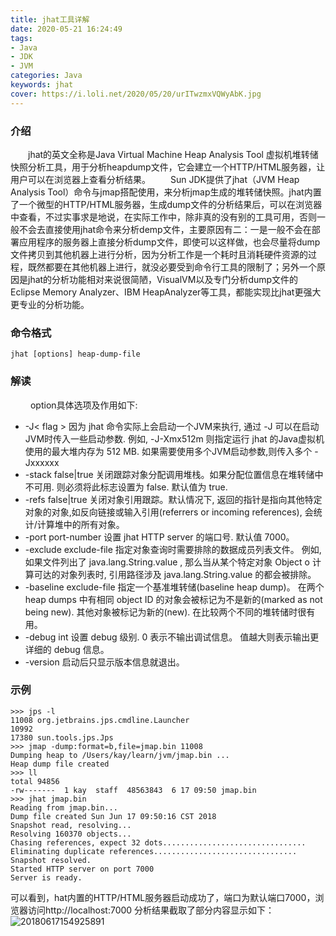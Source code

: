 ```yaml
---
title: jhat工具详解
date: 2020-05-21 16:24:49
tags:
- Java
- JDK
- JVM
categories: Java
keywords: jhat
cover: https://i.loli.net/2020/05/20/urITwzmxVQWyAbK.jpg
---
```

### 介绍
&emsp;&emsp;jhat的英文全称是Java Virtual Machine Heap Analysis Tool 虚拟机堆转储快照分析工具，用于分析heapdump文件，它会建立一个HTTP/HTML服务器，让用户可以在浏览器上查看分析结果。
&emsp;&emsp;Sun JDK提供了jhat（JVM Heap Analysis Tool）命令与jmap搭配使用，来分析jmap生成的堆转储快照。jhat内置了一个微型的HTTP/HTML服务器，生成dump文件的分析结果后，可以在浏览器中查看，不过实事求是地说，在实际工作中，除非真的没有别的工具可用，否则一般不会去直接使用jhat命令来分析demp文件，主要原因有二：一是一般不会在部署应用程序的服务器上直接分析dump文件，即使可以这样做，也会尽量将dump文件拷贝到其他机器上进行分析，因为分析工作是一个耗时且消耗硬件资源的过程，既然都要在其他机器上进行，就没必要受到命令行工具的限制了；另外一个原因是jhat的分析功能相对来说很简陋，VisualVM以及专门分析dump文件的Eclipse Memory Analyzer、IBM HeapAnalyzer等工具，都能实现比jhat更强大更专业的分析功能。
### 命令格式
```shell
jhat [options] heap-dump-file
```
### 解读
&emsp;&emsp; option具体选项及作用如下: 
* -J< flag > 因为 jhat 命令实际上会启动一个JVM来执行, 通过 -J 可以在启动JVM时传入一些启动参数. 例如, -J-Xmx512m 则指定运行 jhat 的Java虚拟机使用的最大堆内存为 512 MB. 如果需要使用多个JVM启动参数,则传入多个 -Jxxxxxx
* -stack false|true 关闭跟踪对象分配调用堆栈。如果分配位置信息在堆转储中不可用. 则必须将此标志设置为 false. 默认值为 true.
* -refs false|true 关闭对象引用跟踪。默认情况下, 返回的指针是指向其他特定对象的对象,如反向链接或输入引用(referrers or incoming references), 会统计/计算堆中的所有对象。
* -port port-number 设置 jhat HTTP server 的端口号. 默认值 7000。
* -exclude exclude-file 指定对象查询时需要排除的数据成员列表文件。 例如, 如果文件列出了 java.lang.String.value , 那么当从某个特定对象 Object o 计算可达的对象列表时, 引用路径涉及 java.lang.String.value 的都会被排除。
* -baseline exclude-file 指定一个基准堆转储(baseline heap dump)。 在两个 heap dumps 中有相同 object ID 的对象会被标记为不是新的(marked as not being new). 其他对象被标记为新的(new). 在比较两个不同的堆转储时很有用。
* -debug int 设置 debug 级别. 0 表示不输出调试信息。 值越大则表示输出更详细的 debug 信息。
* -version 启动后只显示版本信息就退出。  

### 示例
```shell
>>> jps -l
11008 org.jetbrains.jps.cmdline.Launcher
10992
17380 sun.tools.jps.Jps
>>> jmap -dump:format=b,file=jmap.bin 11008
Dumping heap to /Users/kay/learn/jvm/jmap.bin ...
Heap dump file created
>>> ll
total 94856
-rw-------  1 kay  staff  48563843  6 17 09:50 jmap.bin
>>> jhat jmap.bin
Reading from jmap.bin...
Dump file created Sun Jun 17 09:50:16 CST 2018
Snapshot read, resolving...
Resolving 160370 objects...
Chasing references, expect 32 dots................................
Eliminating duplicate references................................
Snapshot resolved.
Started HTTP server on port 7000
Server is ready.
```
可以看到，hat内置的HTTP/HTML服务器启动成功了，端口为默认端口7000，浏览器访问http://localhost:7000
分析结果截取了部分内容显示如下：
![20180617154925891](https://i.loli.net/2020/05/21/KpcmGnTuQ6ZOJbs.jpg)
